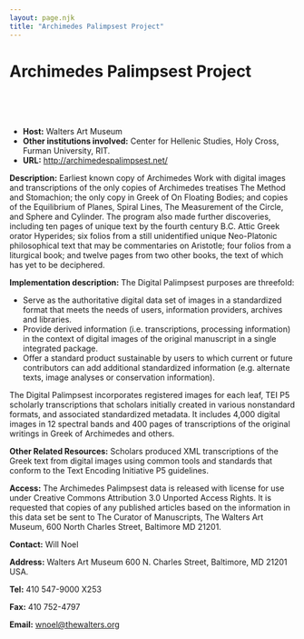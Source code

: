 ```yaml
---
layout: page.njk
title: "Archimedes Palimpsest Project"
---
```

# Archimedes Palimpsest Project



 
 


  
 
 * **Host:** Walters Art Museum
* **Other institutions involved:** Center for Hellenic Studies, Holy Cross, Furman University, RIT.
* **URL:** <http://archimedespalimpsest.net/>


**Description:** Earliest known copy of Archimedes Work with digital images and transcriptions of
 the only copies of Archimedes treatises The Method and Stomachion; the only copy in
 Greek of On Floating Bodies; and copies of the Equilibrium of Planes, Spiral Lines,
 The Measurement of the Circle, and Sphere and Cylinder. The program also made further
 discoveries, including ten pages of unique text by the fourth century B.C. Attic Greek
 orator Hyperides; six folios from a still unidentified unique Neo-Platonic philosophical
 text that may be commentaries on Aristotle; four folios from a liturgical book; and
 twelve pages from two other books, the text of which has yet to be deciphered.
 
 **Implementation description:** The Digital Palimpsest purposes are threefold:
 
 * Serve as the authoritative digital data set of images in a standardized format that
 meets the needs of users, information providers, archives and libraries.
* Provide derived information (i.e. transcriptions, processing information) in the context
 of digital images of the original manuscript in a single integrated package.
* Offer a standard product sustainable by users to which current or future contributors
 can add additional standardized information (e.g. alternate texts, image analyses
 or conservation information).


 The Digital Palimpsest incorporates registered images for each leaf, TEI P5 scholarly
 transcriptions that scholars initially created in various nonstandard formats, and
 associated standardized metadata. It includes 4,000 digital images in 12 spectral
 bands and 400 pages of transcriptions of the original writings in Greek of Archimedes
 and others.
 
 **Other Related Resources:** Scholars produced XML transcriptions of the Greek text from digital images using
 common tools and standards that conform to the Text Encoding Initiative P5 guidelines.
 
 **Access:** The Archimedes Palimpsest data is released with license for use under Creative Commons
 Attribution 3.0 Unported Access Rights. It is requested that copies of any published
 articles based on the information in this data set be sent to The Curator of Manuscripts,
 The Walters Art Museum, 600 North Charles Street, Baltimore MD 21201.
 
 **Contact:** Will Noel
 
 **Address:** Walters Art Museum 600 N. Charles Street, Baltimore, MD 21201 USA.
 
 **Tel:** 410 547-9000 X253
 
 **Fax:** 410 752-4797
 
 **Email:** [wnoel@thewalters.org](mailto:wnoel@thewalters.org)
